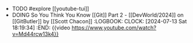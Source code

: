 - TODO #explore [[youtube-tui]]
- DOING So You Think You Know [[Git]] Part 2 - [[DevWorld/2024]] on [[GitButler]] by [[Scott Chacon]]
  :LOGBOOK:
  CLOCK: [2024-07-13 Sat 18:19:34]
  :END:
  {{video https://www.youtube.com/watch?v=Md44rcw13k4}}